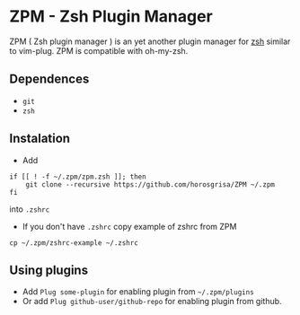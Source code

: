 # ZPM - Zsh Plugin Manager

ZPM ( Zsh plugin manager ) is an yet another plugin manager for [zsh](http://www.zsh.org/) similar to vim-plug. ZPM is compatible with oh-my-zsh. 

## Dependences
* `git`
* `zsh`

## Instalation 

* Add 
```
if [[ ! -f ~/.zpm/zpm.zsh ]]; then
    git clone --recursive https://github.com/horosgrisa/ZPM ~/.zpm
fi
```
into `.zshrc`

* If you don't have `.zshrc` copy example of zshrc from ZPM
```
cp ~/.zpm/zshrc-example ~/.zshrc
```

## Using plugins

* Add `Plug some-plugin` for enabling plugin from `~/.zpm/plugins`
* Or add `Plug github-user/github-repo` for enabling plugin from github.

